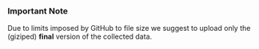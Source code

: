 ### Important Note
Due to limits imposed by GitHub to file size we suggest to upload only the (giziped) **final** version of the collected data.
